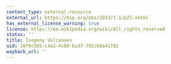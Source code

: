 ```yaml
---
content_type: external-resource
external_url: https://msp.org/obs/2013/1-1/p25.xhtml
has_external_license_warning: true
license: https://en.wikipedia.org/wiki/All_rights_reserved
status: ''
title: Isogeny Volcanoes
uid: 10f9c585-c4a2-4c88-ba37-792c68a41702
wayback_url: ''
---
```


